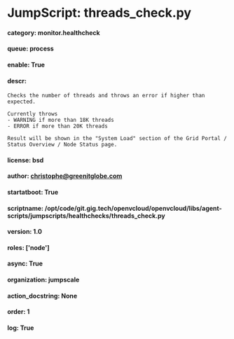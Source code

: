 
# JumpScript: threads_check.py
        
#### category: monitor.healthcheck
#### queue: process
#### enable: True
#### descr: 
```
Checks the number of threads and throws an error if higher than expected.

Currently throws
- WARNING if more than 18K threads
- ERROR if more than 20K threads

Result will be shown in the "System Load" section of the Grid Portal / Status Overview / Node Status page.

```
#### license: bsd
#### author: christophe@greenitglobe.com
#### startatboot: True
#### scriptname: /opt/code/git.gig.tech/openvcloud/openvcloud/libs/agent-scripts/jumpscripts/healthchecks/threads_check.py
#### version: 1.0
#### roles: ['node']
#### async: True
#### organization: jumpscale
#### action_docstring: None
#### order: 1
#### log: True